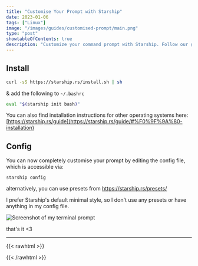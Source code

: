 ```yaml
---
title: "Customise Your Prompt with Starship"
date: 2023-01-06
tags: ["Linux"]
image: "/images/guides/customised-prompt/main.png"
type: "post"
showtableOfContents: true
description: "Customize your command prompt with Starship. Follow our guide to personalize your prompt and enhance your terminal experience with ease"
---
```


## Install 
```bash
curl -sS https://starship.rs/install.sh | sh
```
& add the following to ```~/.bashrc```
```bash
eval "$(starship init bash)"
```

You can also find installation instructions for other operating systems here: [https://starship.rs/guide](https://starship.rs/guide/#%F0%9F%9A%80-installation)

## Config
You can now completely customise your prompt by editing the config file, which is accessible via:
```
starship config
```
alternatively, you can use presets from https://starship.rs/presets/

I prefer Starship's default minimal style, so I don't use any presets or have anything in my config file.

![Screenshot of my terminal prompt](/images/guides/customised-prompt/2022.png)

that's it <3

----
{{< rawhtml >}} 
<script src="https://utteranc.es/client.js"
        repo="mansoorbarri/website"
        issue-term="title"
        theme="github-light"
        crossorigin="anonymous"
        async>
</script>
{{< /rawhtml >}}